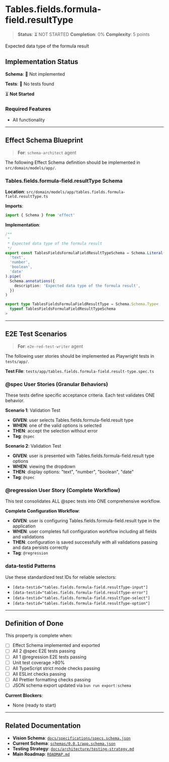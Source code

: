 # Tables.fields.formula-field.resultType

> **Status**: ⏳ NOT STARTED
> **Completion**: 0%
> **Complexity**: 5 points

Expected data type of the formula result

## Implementation Status

**Schema**: 🔴 Not implemented

**Tests**: 🔴 No tests found

⏳ **Not Started**

### Required Features

- All functionality

---

## Effect Schema Blueprint

> **For**: `schema-architect` agent

The following Effect Schema definition should be implemented in `src/domain/models/app/`.

### Tables.fields.formula-field.resultType Schema

**Location**: `src/domain/models/app/tables.fields.formula-field.resultType.ts`

**Imports**:

```typescript
import { Schema } from 'effect'
```

**Implementation**:

```typescript
/**
 *
 * Expected data type of the formula result
 */
export const TablesFieldsFormulaFieldResultTypeSchema = Schema.Literal(
  'text',
  'number',
  'boolean',
  'date'
).pipe(
  Schema.annotations({
    description: 'Expected data type of the formula result',
  })
)

export type TablesFieldsFormulaFieldResultType = Schema.Schema.Type<
  typeof TablesFieldsFormulaFieldResultTypeSchema
>
```

---

## E2E Test Scenarios

> **For**: `e2e-red-test-writer` agent

The following user stories should be implemented as Playwright tests in `tests/app/`.

**Test File**: `tests/app/tables.fields.formula-field.result-type.spec.ts`

### @spec User Stories (Granular Behaviors)

These tests define specific acceptance criteria. Each test validates ONE behavior.

**Scenario 1**: Validation Test

- **GIVEN**: user selects Tables.fields.formula-field.result type
- **WHEN**: one of the valid options is selected
- **THEN**: accept the selection without error
- **Tag**: `@spec`

**Scenario 2**: Validation Test

- **GIVEN**: user is presented with Tables.fields.formula-field.result type options
- **WHEN**: viewing the dropdown
- **THEN**: display options: "text", "number", "boolean", "date"
- **Tag**: `@spec`

### @regression User Story (Complete Workflow)

This test consolidates ALL @spec tests into ONE comprehensive workflow.

**Complete Configuration Workflow**:

- **GIVEN**: user is configuring Tables.fields.formula-field.result type in the application
- **WHEN**: user completes full configuration workflow including all fields and validations
- **THEN**: configuration is saved successfully with all validations passing and data persists correctly
- **Tag**: `@regression`

### data-testid Patterns

Use these standardized test IDs for reliable selectors:

- `[data-testid="tables.fields.formula-field.resultType-input"]`
- `[data-testid="tables.fields.formula-field.resultType-error"]`
- `[data-testid="tables.fields.formula-field.resultType-select"]`
- `[data-testid="tables.fields.formula-field.resultType-option"]`

---

## Definition of Done

This property is complete when:

- [ ] Effect Schema implemented and exported
- [ ] All 2 @spec E2E tests passing
- [ ] All 1 @regression E2E tests passing
- [ ] Unit test coverage >80%
- [ ] All TypeScript strict mode checks passing
- [ ] All ESLint checks passing
- [ ] All Prettier formatting checks passing
- [ ] JSON schema export updated via `bun run export:schema`

**Current Blockers**:

- None (ready to start)

---

## Related Documentation

- **Vision Schema**: [`docs/specifications/specs.schema.json`](../specs.schema.json)
- **Current Schema**: [`schemas/0.0.1/app.schema.json`](../../schemas/0.0.1/app.schema.json)
- **Testing Strategy**: [`docs/architecture/testing-strategy.md`](../../architecture/testing-strategy.md)
- **Main Roadmap**: [`ROADMAP.md`](../../../ROADMAP.md)
